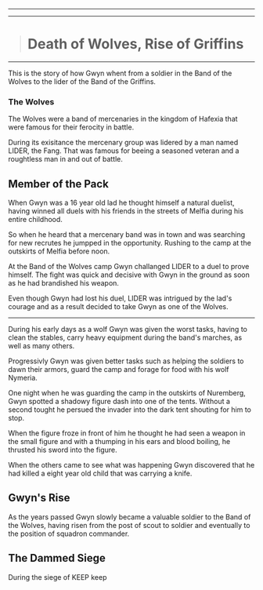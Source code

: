 ___
___
> # Death of Wolves, Rise of Griffins
___
This is the story of how Gwyn whent from a soldier in the Band of the Wolves to the lider of the Band of the Griffins.

### The Wolves
The Wolves were a band of mercenaries in the kingdom of Hafexia that were famous for their ferocity in battle.

During its exisitance the mercenary group was lidered by a man named LIDER, the Fang. That was famous for beeing a seasoned veteran and a roughtless man in and out of battle.


## Member of the Pack
When Gwyn was a 16 year old lad he thought himself a natural duelist, having winned all duels with his friends in the streets of Melfia during his entire childhood.

So when he heard that a mercenary band was in town and was searching for new recrutes he jumpped in the opportunity. Rushing to the camp at the outskirts of Melfia before noon.

At the Band of the Wolves camp Gwyn challanged LIDER to a duel to prove himself. The fight was quick and decisive with Gwyn in the ground as soon as he had brandished his weapon.

Even though Gwyn had lost his duel, LIDER was intrigued by the lad's courage and as a result decided to take Gwyn as one of the Wolves.

___
During his early days as a wolf Gwyn was given the worst tasks, having to clean the stables, carry heavy equipment during the band's marches, as well as many others.

Progressivly Gwyn was given better tasks such as helping the soldiers to dawn their armors, guard the camp and forage for food with his wolf Nymeria.

One night when he was guarding the camp in the outskirts of Nuremberg, Gwyn spotted a shadowy figure dash into one of the tents. Without a second tought he persued the invader into the dark tent shouting for him to stop.

When the figure froze in front of him he thought he had seen a weapon in the small figure and with a thumping in his ears and blood boiling, he thrusted his sword into the figure.

When the others came to see what was happening Gwyn discovered that he had killed a eight year old child that was carrying a knife.


## Gwyn's Rise
As the years passed Gwyn slowly became a valuable soldier to the Band of the Wolves, having risen from the post of scout to soldier and eventually to the position of squadron commander.


## The Dammed Siege
During the siege of KEEP keep